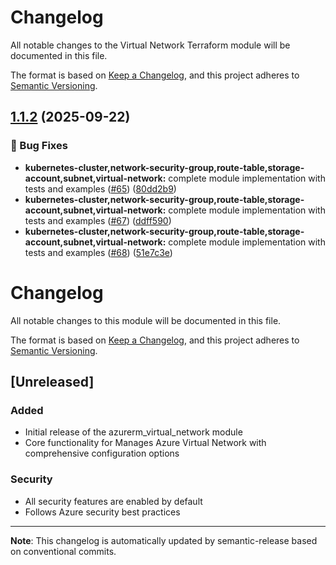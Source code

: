 # Changelog

All notable changes to the Virtual Network Terraform module will be documented in this file.

The format is based on [Keep a Changelog](https://keepachangelog.com/en/1.0.0/),
and this project adheres to [Semantic Versioning](https://semver.org/spec/v2.0.0.html).

## [1.1.2](https://github.com/PatrykIti/azurerm-terraform-modules/compare/VNv1.1.1...VNv1.1.2) (2025-09-22)

### 🐛 Bug Fixes

* **kubernetes-cluster,network-security-group,route-table,storage-account,subnet,virtual-network:** complete module implementation with tests and examples ([#65](https://github.com/PatrykIti/azurerm-terraform-modules/issues/65)) ([80dd2b9](https://github.com/PatrykIti/azurerm-terraform-modules/commit/80dd2b956a2ff8d970ea14ab1bd823234c22ea4a))
* **kubernetes-cluster,network-security-group,route-table,storage-account,subnet,virtual-network:** complete module implementation with tests and examples ([#67](https://github.com/PatrykIti/azurerm-terraform-modules/issues/67)) ([ddff590](https://github.com/PatrykIti/azurerm-terraform-modules/commit/ddff59038ed839e6ec5d0c538764c2b6fa56204c))
* **kubernetes-cluster,network-security-group,route-table,storage-account,subnet,virtual-network:** complete module implementation with tests and examples ([#68](https://github.com/PatrykIti/azurerm-terraform-modules/issues/68)) ([51e7c3e](https://github.com/PatrykIti/azurerm-terraform-modules/commit/51e7c3e7c3226b16fe499579a65a5d585f4752b3))

# Changelog

All notable changes to this module will be documented in this file.

The format is based on [Keep a Changelog](https://keepachangelog.com/en/1.0.0/),
and this project adheres to [Semantic Versioning](https://semver.org/spec/v2.0.0.html).

## [Unreleased]

### Added
- Initial release of the azurerm_virtual_network module
- Core functionality for Manages Azure Virtual Network with comprehensive configuration options

### Security
- All security features are enabled by default
- Follows Azure security best practices

---

**Note**: This changelog is automatically updated by semantic-release based on conventional commits.
